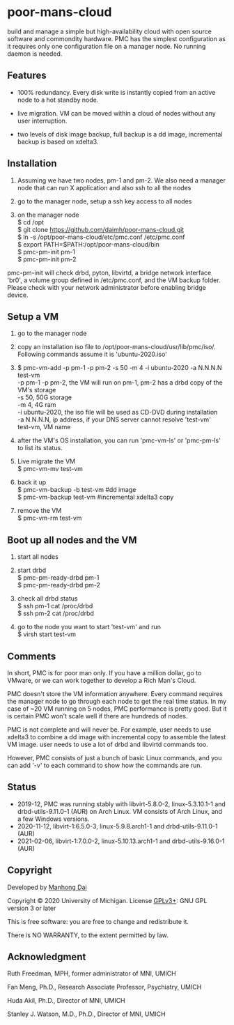 # poor-mans-cloud
build and manage a simple but high-availability cloud with open source software and commondity hardware. PMC has the simplest configuration as it requires only one configuration file on a manager node. No running daemon is needed.

## Features
- 100% redundancy. Every disk write is instantly copied from an active node to a hot standby node.

- live migration. VM can be moved within a cloud of nodes without any user interruption.

- two levels of disk image backup, full backup is a dd image, incremental backup is based on xdelta3.

## Installation
1. Assuming we have two nodes, pm-1 and pm-2. We also need a manager node that can run X application and also ssh to all the nodes

2. go to the manager node, setup a ssh key access to all nodes

3. on the manager node  
  $ cd /opt  
  $ git clone https://github.com/daimh/poor-mans-cloud.git  
  $ ln -s /opt/poor-mans-cloud/etc/pmc.conf /etc/pmc.conf  
  $ export PATH=$PATH:/opt/poor-mans-cloud/bin  
  $ pmc-pm-init pm-1  
  $ pmc-pm-init pm-2  

  pmc-pm-init will check drbd, pyton, libvirtd, a bridge network interface 'br0', a volume group defined in /etc/pmc.conf, and the VM backup folder. Please check with your network administrator before enabling bridge device.

## Setup a VM
1. go to the manager node

2. copy an installation iso file to /opt/poor-mans-cloud/usr/lib/pmc/iso/. Following commands assume it is 'ubuntu-2020.iso'

3. $ pmc-vm-add -p pm-1 -p pm-2 -s 50 -m 4 -i ubuntu-2020 -a N.N.N.N test-vm  
  -p pm-1 -p pm-2, the VM will run on pm-1, pm-2 has a drbd copy of the VM's storage  
  -s 50, 50G storage  
  -m 4, 4G ram  
  -i ubuntu-2020, the iso file will be used as CD-DVD during installation  
  -a N.N.N.N, ip address, if your DNS server cannot resolve 'test-vm'  
  test-vm, VM name

4. after the VM's OS installation, you can run 'pmc-vm-ls' or 'pmc-pm-ls' to list its status.

5. Live migrate the VM  
  $ pmc-vm-mv test-vm 

5. back it up  
  $ pmc-vm-backup -b test-vm #dd image  
  $ pmc-vm-backup test-vm #incremental xdelta3 copy  

6. remove the VM  
  $ pmc-vm-rm test-vm 

## Boot up all nodes and the VM
1. start all nodes

2. start drbd  
  $ pmc-pm-ready-drbd pm-1  
  $ pmc-pm-ready-drbd pm-2  

3. check all drbd status  
  $ ssh pm-1 cat /proc/drbd  
  $ ssh pm-2 cat /proc/drbd  

4. go to the node you want to start 'test-vm' and run  
  $ virsh start test-vm

## Comments
  In short, PMC is for poor man only. If you have a million dollar, go to VMware, or we can work together to develop a Rich Man's Cloud.

  PMC doesn't store the VM information anywhere. Every command requires the manager node to go through each node to get the real time status. In my case of ~20 VM running on 5 nodes, PMC performance is pretty good. But it is certain PMC won't scale well if there are hundreds of nodes.

  PMC is not complete and will never be. For example, user needs to use xdelta3 to combine a dd image with incremental copy to assemble the latest VM image. user needs to use a lot of drbd and libvirtd commands too.

  However, PMC consists of just a bunch of basic Linux commands, and you can add '-v' to each command to show how the commands are run.

## Status
-  2019-12, PMC was running stably with libvirt-5.8.0-2, linux-5.3.10.1-1 and drbd-utils-9.11.0-1 (AUR) on Arch Linux. VM consists of Arch Linux, and a few Windows versions.  
-  2020-11-12, libvirt-1:6.5.0-3, linux-5.9.8.arch1-1 and drbd-utils-9.11.0-1 (AUR)
-  2021-02-06, libvirt-1:7.0.0-2, linux-5.10.13.arch1-1 and drbd-utils-9.16.0-1 (AUR)

## Copyright

Developed by [Manhong Dai](mailto:daimh@umich.edu)

Copyright © 2020 University of Michigan. License [GPLv3+](https://gnu.org/licenses/gpl.html): GNU GPL version 3 or later 

This is free software: you are free to change and redistribute it.

There is NO WARRANTY, to the extent permitted by law.

## Acknowledgment

Ruth Freedman, MPH, former administrator of MNI, UMICH

Fan Meng, Ph.D., Research Associate Professor, Psychiatry, UMICH

Huda Akil, Ph.D., Director of MNI, UMICH

Stanley J. Watson, M.D., Ph.D., Director of MNI, UMICH
